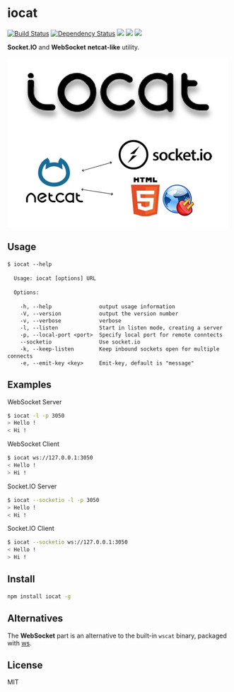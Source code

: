 # iocat

[![Build Status](https://travis-ci.org/moul/iocat.svg?branch=master)](https://travis-ci.org/moul/iocat)
[![Dependency Status](https://img.shields.io/david/moul/iocat.svg)](https://david-dm.org/moul/iocat)
[![](https://img.shields.io/npm/dm/iocat.svg)](https://npmjs.org/package/iocat)
[![](https://img.shields.io/npm/v/iocat.svg)](https://npmjs.org/package/iocat)
[![](https://img.shields.io/npm/l/iocat.svg)](https://npmjs.org/package/iocat)

**Socket.IO** and **WebSocket** **netcat-like** utility.

![](https://raw.githubusercontent.com/moul/iocat/master/assets/iocat.jpg)

## Usage

```command
$ iocat --help

  Usage: iocat [options] URL

  Options:

    -h, --help               output usage information
    -V, --version            output the version number
    -v, --verbose            verbose
    -l, --listen             Start in listen mode, creating a server
    -p, --local-port <port>  Specify local port for remote conntects
    --socketio               Use socket.io
    -k, --keep-listen        Keep inbound sockets open for multiple connects
    -e, --emit-key <key>     Emit-key, default is "message"
```

## Examples

WebSocket Server
```bash
$ iocat -l -p 3050
> Hello !
< Hi !
```

WebSocket Client
```bash
$ iocat ws://127.0.0.1:3050
< Hello !
> Hi !
```

Socket.IO Server
```bash
$ iocat --socketio -l -p 3050
> Hello !
< Hi !
```

Socket.IO Client
```bash
$ iocat --socketio ws://127.0.0.1:3050
< Hello !
> Hi !
```

## Install

```bash
npm install iocat -g
```

## Alternatives

The **WebSocket** part is an alternative to the built-in `wscat` binary, packaged with [ws](http://einaros.github.com/ws/).

## License

MIT

